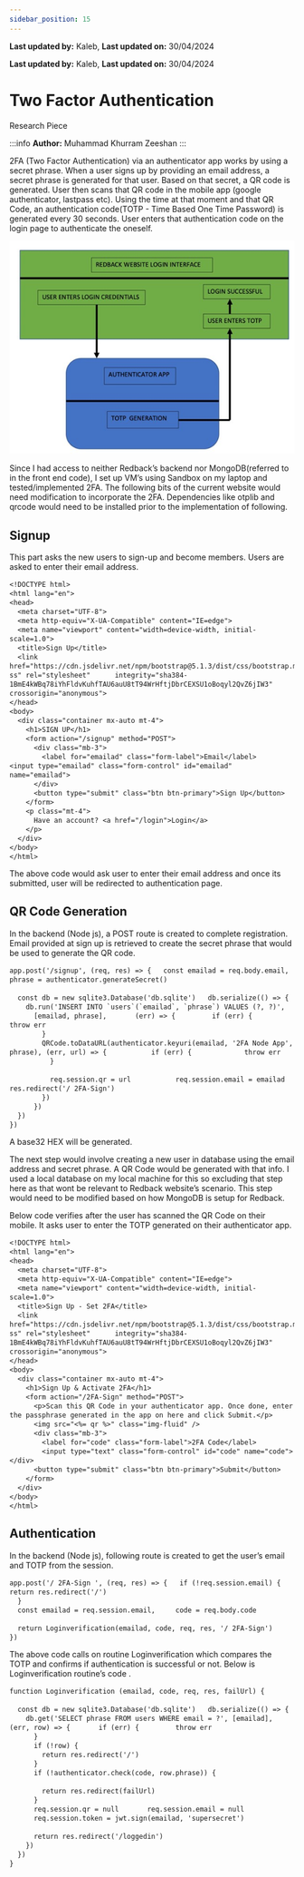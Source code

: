 ```yaml
---
sidebar_position: 15
---
```


**Last updated by:** Kaleb, **Last updated on:** 30/04/2024


**Last updated by:** Kaleb, **Last updated on:** 30/04/2024


# Two Factor Authentication

Research Piece

:::info
**Author:** Muhammad Khurram Zeeshan
:::

2FA (Two Factor Authentication) via an authenticator app works by using a secret phrase. When a user signs up by providing an email address, a secret phrase is generated for that user. Based on that secret, a QR code is generated. User then scans that QR code in the mobile app (google authenticator, lastpass etc). Using the time at that moment and that QR Code, an authentication code(TOTP - Time Based One Time Password) is generated every 30 seconds. User enters that authentication code on the login page to authenticate the oneself.

![2FA Graph](img\2fa-graph.jpg)

Since I had access to neither Redback’s backend nor MongoDB(referred to in the front end code), I set up VM’s using Sandbox on my laptop and tested/implemented 2FA. The following bits of the current website would need modification to incorporate the 2FA. Dependencies like otplib and qrcode would need to be installed prior to the implementation of following.

## Signup

This part asks the new users to sign-up and become members. Users are asked to enter their email address.

```
<!DOCTYPE html> 
<html lang="en"> 
<head> 
  <meta charset="UTF-8"> 
  <meta http-equiv="X-UA-Compatible" content="IE=edge"> 
  <meta name="viewport" content="width=device-width, initial-scale=1.0"> 
  <title>Sign Up</title> 
  <link 
href="https://cdn.jsdelivr.net/npm/bootstrap@5.1.3/dist/css/bootstrap.min.c ss" rel="stylesheet"      integrity="sha384-
1BmE4kWBq78iYhFldvKuhfTAU6auU8tT94WrHftjDbrCEXSU1oBoqyl2QvZ6jIW3" crossorigin="anonymous"> 
</head> 
<body> 
  <div class="container mx-auto mt-4"> 
    <h1>SIGN UP</h1> 
    <form action="/signup" method="POST"> 
      <div class="mb-3"> 
        <label for="emailad" class="form-label">Email</label>         <input type="emailad" class="form-control" id="emailad" name="emailad"> 
      </div> 
      <button type="submit" class="btn btn-primary">Sign Up</button> 
    </form> 
    <p class="mt-4"> 
      Have an account? <a href="/login">Login</a> 
    </p> 
  </div> 
</body> 
</html> 
```

The above code would ask user to enter their email address and once its submitted, user will be redirected to authentication page.

## QR Code Generation

In the backend (Node js), a POST route is created to complete registration. Email provided at sign up is retrieved to create the secret phrase that would be used to generate the QR code.

```
app.post('/signup', (req, res) => {   const emailad = req.body.email,     phrase = authenticator.generateSecret() 
 
  const db = new sqlite3.Database('db.sqlite')   db.serialize(() => { 
    db.run('INSERT INTO `users`(`emailad`, `phrase`) VALUES (?, ?)', 
      [emailad, phrase],       (err) => {         if (err) {           throw err 
        } 
        QRCode.toDataURL(authenticator.keyuri(emailad, '2FA Node App', phrase), (err, url) => {           if (err) {             throw err 
          } 
 
          req.session.qr = url           req.session.email = emailad           res.redirect('/ 2FA-Sign') 
        }) 
      }) 
  }) 
})  
```

A base32 HEX will be generated.

The next step would involve creating a new user in database using the email address and secret phrase. A QR Code would be generated with that info. I used a local database on my local machine for this so excluding that step here as that wont be relevant to Redback website’s scenario. This step would need to be modified based on how MongoDB is setup for Redback.

Below code verifies after the user has scanned the QR Code on their mobile. It asks user to enter the TOTP generated on their authenticator app.

```
<!DOCTYPE html> 
<html lang="en"> 
<head> 
  <meta charset="UTF-8"> 
  <meta http-equiv="X-UA-Compatible" content="IE=edge"> 
  <meta name="viewport" content="width=device-width, initial-scale=1.0"> 
  <title>Sign Up - Set 2FA</title> 
  <link 
href="https://cdn.jsdelivr.net/npm/bootstrap@5.1.3/dist/css/bootstrap.min.c ss" rel="stylesheet"      integrity="sha384-
1BmE4kWBq78iYhFldvKuhfTAU6auU8tT94WrHftjDbrCEXSU1oBoqyl2QvZ6jIW3" crossorigin="anonymous"> 
</head> 
<body> 
  <div class="container mx-auto mt-4"> 
    <h1>Sign Up & Activate 2FA</h1> 
    <form action="/2FA-Sign" method="POST"> 
      <p>Scan this QR Code in your authenticator app. Once done, enter the passphrase generated in the app on here and click Submit.</p> 
      <img src="<%= qr %>" class="img-fluid" /> 
      <div class="mb-3"> 
        <label for="code" class="form-label">2FA Code</label> 
        <input type="text" class="form-control" id="code" name="code">       </div> 
      <button type="submit" class="btn btn-primary">Submit</button> 
    </form> 
  </div> 
</body> 
</html> 
```

## Authentication

In the backend (Node js), following route is created to get the user’s email and TOTP from the session.

```
app.post('/ 2FA-Sign ', (req, res) => {   if (!req.session.email) {     return res.redirect('/') 
  }  
  const emailad = req.session.email,     code = req.body.code 
 
  return Loginverification(emailad, code, req, res, '/ 2FA-Sign') 
}) 
```

The above code calls on routine Loginverification which compares the TOTP and confirms if authentication is successful or not. Below is Loginverification routine’s code .

```
function Loginverification (emailad, code, req, res, failUrl) { 
   
  const db = new sqlite3.Database('db.sqlite')   db.serialize(() => { 
    db.get('SELECT phrase FROM users WHERE email = ?', [emailad], (err, row) => {       if (err) {         throw err 
      }  
      if (!row) { 
        return res.redirect('/') 
      }  
      if (!authenticator.check(code, row.phrase)) { 
         
        return res.redirect(failUrl) 
      } 
      req.session.qr = null       req.session.email = null 
      req.session.token = jwt.sign(emailad, 'supersecret') 
 
      return res.redirect('/loggedin') 
    }) 
  }) 
} 
```